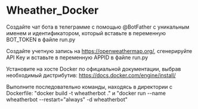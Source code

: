 # Wheather_Docker

Создайте чат бота в телеграмме с помощью @BotFather с уникальным именем и идентификатором, который вставьте в переменную BOT_TOKEN в файле run.py

Создайте учетную запись на https://openweathermap.org/, сгенерируйте API Key и вставьте в переменную APPID в файле run.py

Установите на хосте Docker по официальной документации, выбрав необходимый дистрибутив: https://docs.docker.com/engine/install/

Выполните последовательно команды, находясь в директории с Dockerfile: "docker build -t wheatherbot ." и "docker run --name wheatherbot --restart="always" -d wheatherbot"

